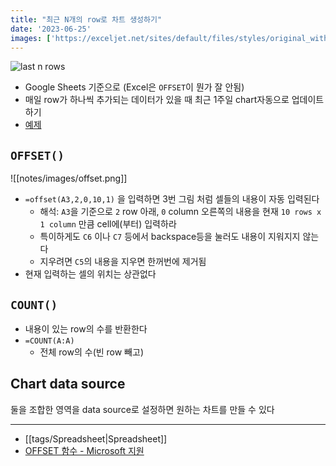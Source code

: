 ```yaml
---
title: "최근 N개의 row로 차트 생성하기"
date: '2023-06-25'
images: ['https://exceljet.net/sites/default/files/styles/original_with_watermark/public/images/formulas/last%20n%20rows%20in%20a%20range_0.png']
---
```

![last n rows](https://exceljet.net/sites/default/files/styles/original_with_watermark/public/images/formulas/last%20n%20rows%20in%20a%20range_0.png)
- Google Sheets 기준으로 (Excel은 `OFFSET`이 뭔가 잘 안됨)
- 매일 row가 하나씩 추가되는 데이터가 있을 때 최근 1주일 chart자동으로 업데이트 하기
- [예제](https://docs.google.com/spreadsheets/d/1ophinHLHNahxgOWKxr_P0gYPxvSFSSa4pil4_rZ0oIM/edit?usp=sharing)

## `OFFSET()`
![[notes/images/offset.png]]
- `=offset(A3,2,0,10,1)` 을 입력하면 3번 그림 처럼 셀들의 내용이 자동 입력된다
	- 해석: `A3`을 기준으로 `2` row 아래, `0` column 오른쪽의 내용을 현재 `10 rows x 1 column` 만큼 cell에(부터) 입력하라
	- 특이하게도 `C6`  이나 `C7` 등에서 backspace등을 눌러도 내용이 지워지지 않는다
	- 지우려면 `C5`의 내용을 지우면 한꺼번에 제거됨
- 현재 입력하는 셀의 위치는 상관없다

## `COUNT()`
- 내용이 있는 row의 수를 반환한다
- `=COUNT(A:A)`
	- 전체 row의 수(빈 row 빼고)

## Chart data source
둘을 조합한 영역을 data source로 설정하면 원하는 차트를 만들 수 있다

---
- [[tags/Spreadsheet|Spreadsheet]]
- [OFFSET 함수 - Microsoft 지원](https://support.microsoft.com/ko-kr/office/offset-%ED%95%A8%EC%88%98-c8de19ae-dd79-4b9b-a14e-b4d906d11b66)
